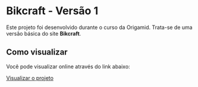 # Bikcraft - Versão 1

Este projeto foi desenvolvido durante o curso da Origamid. Trata-se de uma versão básica do site **Bikcraft**.

## Como visualizar

Você pode visualizar online através do link abaixo:

[Visualizar o projeto](https://matheusfranca10.github.io/bikcraft-basico/)

